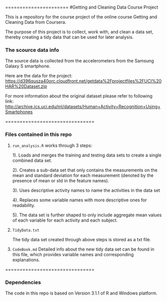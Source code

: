 ======================
#Getting and Cleaning Data Course Project


This is a repository for the course project of the online course Getting and Cleaning Data from Coursera.

The purpose of this project is to collect, work with, and clean a data set, thereby creating a tidy data that can be used for later analysis.


### The scource data info

The source data is collected from the accelerometers from the Samsung Galaxy S smartphone.

Here are the data for the project: 
<https://d396qusza40orc.cloudfront.net/getdata%2Fprojectfiles%2FUCI%20HAR%20Dataset.zip>

For more information about the original dataset please refer to following link:
<http://archive.ics.uci.edu/ml/datasets/Human+Activity+Recognition+Using+Smartphones>


===============================

### Files contained in this repo

1. `run_analysis.R` works through 3 steps:

    1). Loads and merges the training and testing data sets to create a single combined data set.
    
    2). Creates a sub-data set that only contains the measurements on the mean and standard deviation for each measurement (denoted by the presence of mean or std in the feature names).

    3). Uses descriptive activity names to name the activities in the data set

    4). Replaces some variable names with more descriptive ones for readability.

    5). The data set is further shaped to only include aggregate mean values of each variable for each activity and each subject.


2. `TidyData.txt`

	The tidy data set created through above steps is stored as a txt file.

3. `CodeBook.md`
	Detailed info about the new tidy data set can be found in this file, which provides variable names and corresponding explanations.


===============================
### Dependencies
The code in this repo is based on Version 3.1.1 of R and  Windows platform.
